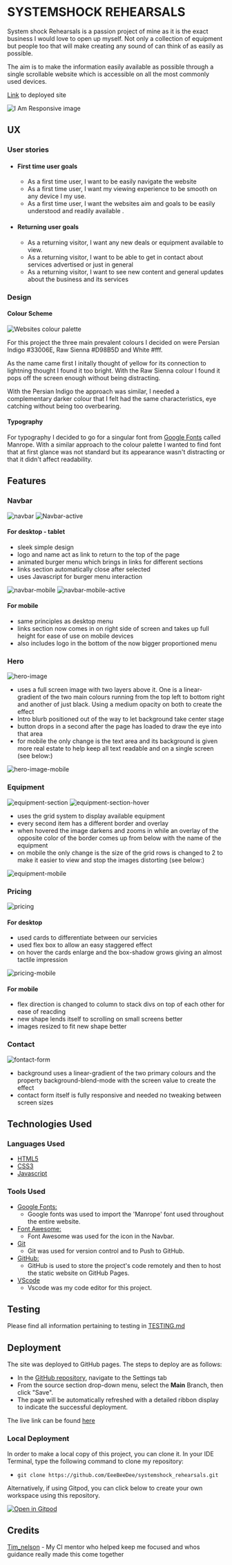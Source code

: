 # **SYSTEMSHOCK REHEARSALS**

System shock Rehearsals is a passion project of mine as it is the exact business I would  love to open up myself. Not only a collection of equipment but people too that will make creating any sound of can think of as easily as possible.

The aim is to make the information easily available as possible through a single scrollable website which is accessible on all the most commonly used devices.

[Link](https://eeebeedee.github.io/systemshock_rehearsals/) to deployed site

![I Am Responsive image](documentation/placeholder-readme.png)


## UX 


### User stories

* #### First time user goals

    * As a first time user, I want to be easily navigate the website
    * As a first time user, I want my viewing experience to be smooth on any device I my use.
    * As a first time user, I want the websites aim and goals to be easily understood and readily available .

* #### Returning user goals

    * As a returning visitor, I want any new deals or equipment available to view.
    * As a returning visitor, I want to be able to get in contact about services advertised or just in general 
    *  As a returning visitor, I want to see new content and general updates about the business and its services

### Design

#### Colour Scheme

![Websites colour palette](documentation/systemshock_palette.png)

For this project the three main prevalent colours I decided on were Persian Indigo #33006E, Raw Sienna #D98B5D and White #fff.

As the name came first I initally thought of yellow for its connection to lightning thought I found it too bright. With the Raw Sienna colour I found it pops off the screen enough without being distracting.

With the Persian Indigo the approach was similar, I needed a complementary darker colour that I felt had the same characteristics, eye catching without being too overbearing.

#### Typography

For typography I decided to go for a singular font from [Google Fonts](https://fonts.google.com/) called Manrope. With a similar approach to the colour palette I wanted to find font that at first glance was not standard but its appearance wasn't distracting or that it didn't affect readability. 

## Features

### Navbar

![navbar](documentation/navbar-desktop.png)
![Navbar-active](documentation/navbar-desktop-active.png)

#### For desktop - tablet
- sleek simple design
- logo and name act as link to return to the top of the page
- animated burger menu which brings in links for different sections
- links section automatically close after selected
- uses Javascript for burger menu interaction

![navbar-mobile](documentation/navbar-mobile.png)
![navbar-mobile-active](documentation/navbar-mobile-active.png)

#### For mobile
- same principles as desktop menu
- links section now comes in on right side of screen and takes up full height for ease of use on mobile devices
- also includes logo in the bottom of the now bigger proportioned menu 

### Hero 

![hero-image](documentation/hero-doc.png)

- uses a full screen image with two layers above it. One is a linear-gradient of the two main colours running from the top left to bottom right and another of just black. Using a medium opacity on both to create the effect
- Intro blurb positioned out of the way to let background take center stage
- button drops in a second after the page has loaded to draw the eye into that area
-  for mobile the only change is the text area and its background is given more real estate to help keep all text readable and on a single screen (see below:)

![hero-image-mobile](documentation/hero-doc-mobile.png)

### Equipment

![equipment-section](documentation/equipment.png)
![equipment-section-hover](documentation/equipment-hover.png)

- uses the grid system to display available equipment 
- every second item has a different border and overlay
- when hovered the image darkens and zooms in while an overlay of the opposite color of the border comes up from below with the name of the equipment
- on mobile the only change is the size of the grid rows is changed to 2 to make it easier to view and stop the images distorting (see below:)

![equipment-mobile](documentation/equipment-mobile.png)

### Pricing 

![pricing](/documentation/pricing.png)

#### For desktop

- used cards to differentiate between our servicies 
- used flex box to allow an easy staggered effect
- on hover the cards enlarge and the box-shadow grows giving an almost tactile impression

![pricing-mobile](/documentation/pricing-mobile.png)

#### For mobile

- flex direction is changed to column to stack divs on top of each other for ease of reacding 
- new shape lends itself to scrolling on small screens better
- images resized to fit new shape better

### Contact

![fontact-form](documentation/contact.png)

- background uses a linear-gradient of the two primary colours and the property background-blend-mode with the screen value to create the effect
- contact form itself is fully responsive and needed no tweaking between screen sizes

## Technologies Used

### Languages Used

-   [HTML5](https://en.wikipedia.org/wiki/HTML5)
-   [CSS3](https://en.wikipedia.org/wiki/Cascading_Style_Sheets)
-   [Javascript](https://en.wikipedia.org/wiki/JavaScript)

### Tools Used

- [Google Fonts:](https://fonts.google.com/)
    - Google fonts was used to import the 'Manrope' font used throughout the entire website.
- [Font Awesome:](https://fontawesome.com/)
    - Font Awesome was used for the icon in the Navbar.
- [Git](https://git-scm.com/)
    - Git was used for version control and to Push to GitHub.
- [GitHub:](https://github.com/)
    - GitHub is used to store the project's code remotely and then to host the static website on GitHub Pages.
- [VScode](https://code.visualstudio.com/)
    - Vscode was my code editor for this project.


## Testing

Please find all information pertaining to testing in [TESTING.md](TESTING.md)

## Deployment

The site was deployed to GitHub pages. The steps to deploy are as follows: 
  - In the [GitHub repository](https://github.com/EeeBeeDee/systemshock_rehearsals), navigate to the Settings tab 
  - From the source section drop-down menu, select the **Main** Branch, then click "Save".
  - The page will be automatically refreshed with a detailed ribbon display to indicate the successful deployment.

The live link can be found [here](https://eeebeedee.github.io/systemshock_rehearsals/)

### Local Deployment

In order to make a local copy of this project, you can clone it. In your IDE Terminal, type the following command to clone my repository:

- `git clone https://github.com/EeeBeeDee/systemshock_rehearsals.git`

Alternatively, if using Gitpod, you can click below to create your own workspace using this repository.

[![Open in Gitpod](https://gitpod.io/button/open-in-gitpod.svg)](https://gitpod.io/#https://github.com/EeeBeeDee/systemshock_rehearsals)

## Credits

[Tim_nelson](https://tim.2bn.dev/) - My CI mentor who helped keep me focused and whos guidance really made this come together 